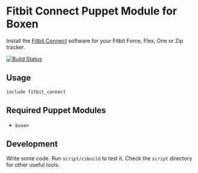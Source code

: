 # Fitbit Connect Puppet Module for Boxen

Install the [Fitbit Connect](http://www.fitbit.com/setup) software for your
Fitbit Force, Flex, One or Zip tracker.

[![Build
Status](https://travis-ci.org/mxie/puppet-fitbit_connect.png?branch=master)](https://travis-ci.org/mxie/puppet-fitbit_connect)

## Usage

```puppet
include fitbit_connect
```

## Required Puppet Modules

* `boxen`

## Development

Write some code. Run `script/cibuild` to test it. Check the `script` directory
for other useful tools.
